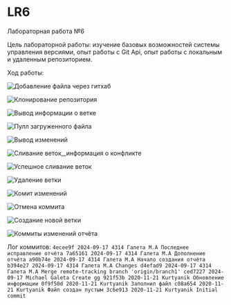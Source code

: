 # LR6

Лабораторная работа №6

Цель лабораторной работы: изучение базовых возможностей системы управления версиями, опыт работы с Git Api, опыт работы
с локальным и удаленным репозиторием.

Ход работы:

![Добавление файла через гитхаб](/home/galetka/Documents/STUDY/OP/LR6/screenshots/S0.png)

![Клонирование репозитория](/home/galetka/Documents/STUDY/OP/LR6/screenshots/S1.png)

![Вывод информации о ветке](/home/galetka/Documents/STUDY/OP/LR6/screenshots/S1_1.png)

![Пулл загруженного файла](/home/galetka/Documents/STUDY/OP/LR6/screenshots/S2.png)

![Вывод изменений](/home/galetka/Documents/STUDY/OP/LR6/screenshots/S2_1.png)

![Сливание веток,_информация о конфликте](/home/galetka/Documents/STUDY/OP/LR6/screenshots/S3.png)

![Успешное сливание веток](/home/galetka/Documents/STUDY/OP/LR6/screenshots/S4.png)

![Удаление ветки](/home/galetka/Documents/STUDY/OP/LR6/screenshots/S5.png)

![Комит изменений](/home/galetka/Documents/STUDY/OP/LR6/screenshots/S6.png)

![Отмена коммита](/home/galetka/Documents/STUDY/OP/LR6/screenshots/S7.png)

![Создание новой ветки](/home/galetka/Documents/STUDY/OP/LR6/screenshots/S8.png)

![Коммиты изменений отчёта](/home/galetka/Documents/STUDY/OP/LR6/screenshots/S9.png)     

Лог коммитов:
`4ecee9f 2024-09-17 4314 Галета М.А Последнее исправление отчёта
7a65161 2024-09-17 4314 Галета М.А Дополнение отчёта
a90b74e 2024-09-17 4314 Галета М.А Начало создания отчёта
b394e27 2024-09-17 4314 Галета М.А Changes
d4efad9 2024-09-17 4314 Галета М.А Merge remote-tracking branch 'origin/branch1'
ced7227 2024-09-17 Michael Galeta Create gg
921f53b 2020-11-21 Kurtyanik Обновление информации
0f9f50d 2020-11-21 Kurtyanik Заполнил файл
c08a654 2020-11-21 Kurtyanik Файл создан пустым
3c6e913 2020-11-21 Kurtyanik Initial commit`

